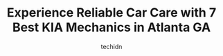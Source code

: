 ---
layout: ampstory
image: https://images.unsplash.com/photo-1598870113763-84b6f70c0fb3?ixlib=rb-4.0.3&ixid=MnwxMjA3fDB8MHxwaG90by1wYWdlfHx8fGVufDB8fHx8&auto=format&fit=crop&w=640&h=853&q=80
author: techidn
featured: false
description: For top-quality automotive repairs and maintenance, visit the 7 best KIA Mechanic in Atlanta GA, USA. Their reputation for excellence and their dedication to customer satisfaction make them 
title: Experience Reliable Car Care with 7 Best KIA Mechanics in Atlanta GA
cover:
   title: Experience Reliable Car Care with 7 Best KIA Mechanics in Atlanta GA
   subtitle: Rickpate
   background: https://images.unsplash.com/photo-1598870113763-84b6f70c0fb3?ixlib=rb-4.0.3&ixid=MnwxMjA3fDB8MHxwaG90by1wYWdlfHx8fGVufDB8fHx8&auto=format&fit=crop&w=640&h=853&q=80

pages: 
 - layout: thirds
   top: <h1>#1 Ed Voyles Kia of Chamblee</h1>
   bottom: "<p>A broken beginning ended with a perfect fixing thanks to Andy Ratliff who closed my deal gracefully amd patiently with a smile and great sense of humor. Andy knows his st</p>"
   background: https://www.knot35.com/toplist/wp-content/uploads/2023/06/best-kia-mechanic-1-in-atlanta-ga-1685831782.jpeg
   backgroundblur: true
 - layout: thirds
   top: <h1>#2 Anthem Automotive</h1>
   bottom: "<p>2163 Piedmont Rd NE, Atlanta, GA 30324, United States</p>"
   background: https://www.knot35.com/toplist/wp-content/uploads/2023/06/best-kia-mechanic-2-in-atlanta-ga-1685831783.jpeg
   cta:
      link: https://www.knot35.com/toplist/experience-reliable-car-care-with-7-best-kia-mechanics-in-atlanta-ga/
      text: Experience Reliable Car Care with 7 Best KIA Mechanics in Atlanta GA
 - layout: thirds
   top: <h1>#3 Kia South Atlanta</h1>
   bottom: "<p>7310 Jonesboro Rd, Morrow, GA 30260, United States</p>"
   background: https://www.knot35.com/toplist/wp-content/uploads/2023/06/best-kia-mechanic-3-in-atlanta-ga-1685831783.jpeg
   cta:
      link: https://www.knot35.com/toplist/experience-reliable-car-care-with-7-best-kia-mechanics-in-atlanta-ga/
      text: Experience Reliable Car Care with 7 Best KIA Mechanics in Atlanta GA
 - layout: thirds
   top: <h1>#4 European and Domestic Auto care</h1>
   bottom: "<p>1903 Piedmont Cir NE, Atlanta, GA 30324, United States</p>"
   background: https://images.unsplash.com/photo-1541356665065-22676f35dd40?ixlib=rb-4.0.3&ixid=MnwxMjA3fDB8MHxwaG90by1wYWdlfHx8fGVufDB8fHx8&auto=format&fit=crop&w=640&h=853&q=80
   cta:
      link: https://www.knot35.com/toplist/experience-reliable-car-care-with-7-best-kia-mechanics-in-atlanta-ga/
      text: Experience Reliable Car Care with 7 Best KIA Mechanics in Atlanta GA
 - layout: thirds
   top: <h1>#5 Ed Voyles Automotive Group</h1>
   bottom: "<p>2103 Cobb Pkwy SE, Marietta, GA 30067, United States</p>"
   background: https://images.unsplash.com/photo-1533998839656-76f5e4b2bccb?ixlib=rb-4.0.3&ixid=MnwxMjA3fDB8MHxwaG90by1wYWdlfHx8fGVufDB8fHx8&auto=format&fit=crop&w=640&h=853&q=80
   cta:
      link: https://www.knot35.com/toplist/experience-reliable-car-care-with-7-best-kia-mechanics-in-atlanta-ga/
      text: Experience Reliable Car Care with 7 Best KIA Mechanics in Atlanta GA
 - layout: thirds
   top: <h1>#6 AAA Chastain Park Car Care Plus</h1>
   bottom: "<p>4410 Roswell Rd NE, Atlanta, GA 30342, United States</p>"
   background: https://images.unsplash.com/photo-1595364397663-fca4f075d796?ixlib=rb-4.0.3&ixid=MnwxMjA3fDB8MHxwaG90by1wYWdlfHx8fGVufDB8fHx8&auto=format&fit=crop&w=640&h=853&q=80
   cta:
      link: https://www.knot35.com/toplist/experience-reliable-car-care-with-7-best-kia-mechanics-in-atlanta-ga/
      text: Experience Reliable Car Care with 7 Best KIA Mechanics in Atlanta GA
 - layout: thirds
   top: <h1>#7 GORDONS AUTOMOTIVE SERVICE CENTER</h1>
   bottom: "<p>3096 Campbellton Rd SW, Atlanta, GA 30311, United States</p>"
   background: https://images.unsplash.com/photo-1608411404720-c8f0417bcdba?ixlib=rb-4.0.3&ixid=MnwxMjA3fDB8MHxwaG90by1wYWdlfHx8fGVufDB8fHx8&auto=format&fit=crop&w=640&h=853&q=80
   cta:
      link: https://www.knot35.com/toplist/experience-reliable-car-care-with-7-best-kia-mechanics-in-atlanta-ga/
      text: Experience Reliable Car Care with 7 Best KIA Mechanics in Atlanta GA
 - layout: thirds
   middle: Continue reading...
   background: https://images.unsplash.com/photo-1602536052359-ef94c21c5948?ixlib=rb-4.0.3&ixid=MnwxMjA3fDB8MHxwaG90by1wYWdlfHx8fGVufDB8fHx8&auto=format&fit=crop&w=640&h=853&q=80
   cta:
      link: https://www.knot35.com/toplist/experience-reliable-car-care-with-7-best-kia-mechanics-in-atlanta-ga/
      text: Experience Reliable Car Care with 7 Best KIA Mechanics in Atlanta GA
      
---